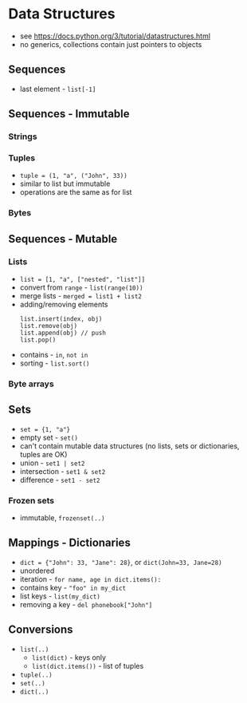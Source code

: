 # Data Structures
- see https://docs.python.org/3/tutorial/datastructures.html
- no generics, collections contain just pointers to objects

## Sequences
- last element - `list[-1]`

## Sequences - Immutable

### Strings

### Tuples
- `tuple = (1, "a", ("John", 33))`
- similar to list but immutable
- operations are the same as for list

### Bytes

## Sequences - Mutable

### Lists
- `list = [1, "a", ["nested", "list"]]`
- convert from `range` - `list(range(10))`
- merge lists - `merged = list1 + list2`
- adding/removing elements
  ```
  list.insert(index, obj)
  list.remove(obj)
  list.append(obj) // push
  list.pop()
  ```
- contains - `in`, `not in`
- sorting - `list.sort()`

### Byte arrays

## Sets
- `set = {1, "a"}`
- empty set - `set()`
- can't contain mutable data structures (no lists, sets or dictionaries, tuples are OK)
- union - `set1 | set2`
- intersection - `set1 & set2`
- difference - `set1 - set2`

### Frozen sets
- immutable, `frozenset(..)`

## Mappings - Dictionaries
- `dict = {"John": 33, "Jane": 28}`, or `dict(John=33, Jane=28)`
- unordered
- iteration - `for name, age in dict.items():`
- contains key - `"foo" in my_dict`
- list keys - `list(my_dict)`
- removing a key - `del phonebook["John"]`

## Conversions
- `list(..)`
    - `list(dict)` - keys only
    - `list(dict.items())` - list of tuples
- `tuple(..)`
- `set(..)`
- `dict(..)`